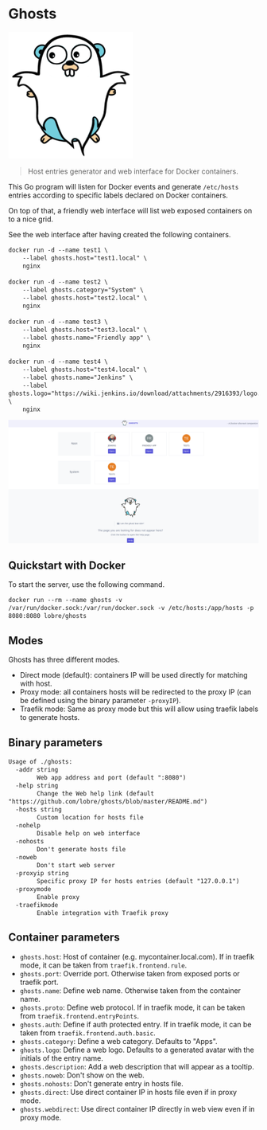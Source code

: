 # Ghosts

<img src="https://raw.githubusercontent.com/lobre/ghosts/master/static/logo.png" width="250">

> Host entries generator and web interface for Docker containers.

This Go program will listen for Docker events and generate `/etc/hosts` entries according to specific labels declared on Docker containers.

On top of that, a friendly web interface will list web exposed containers on to a nice grid.

See the web interface after having created the following containers.

    docker run -d --name test1 \
        --label ghosts.host="test1.local" \
        nginx

    docker run -d --name test2 \
        --label ghosts.category="System" \
        --label ghosts.host="test2.local" \
        nginx

    docker run -d --name test3 \
        --label ghosts.host="test3.local" \
        --label ghosts.name="Friendly app" \
        nginx

    docker run -d --name test4 \
        --label ghosts.host="test4.local" \
        --label ghosts.name="Jenkins" \
        --label ghosts.logo="https://wiki.jenkins.io/download/attachments/2916393/logo.png" \
        nginx

![screenshot](https://raw.githubusercontent.com/lobre/ghosts/master/screenshot.png)

## Quickstart with Docker

To start the server, use the following command.

    docker run --rm --name ghosts -v /var/run/docker.sock:/var/run/docker.sock -v /etc/hosts:/app/hosts -p 8080:8080 lobre/ghosts

## Modes

Ghosts has three different modes.

 - Direct mode (default): containers IP will be used directly for matching with host.
 - Proxy mode: all containers hosts will be redirected to the proxy IP (can be defined using the binary parameter `-proxyIP`).
 - Traefik mode: Same as proxy mode but this will allow using traefik labels to generate hosts.

## Binary parameters

    Usage of ./ghosts:
      -addr string
            Web app address and port (default ":8080")
      -help string
            Change the Web help link (default "https://github.com/lobre/ghosts/blob/master/README.md")
      -hosts string
            Custom location for hosts file
      -nohelp
            Disable help on web interface
      -nohosts
            Don't generate hosts file
      -noweb
            Don't start web server
      -proxyip string
            Specific proxy IP for hosts entries (default "127.0.0.1")
      -proxymode
            Enable proxy
      -traefikmode
            Enable integration with Traefik proxy

## Container parameters

 - `ghosts.host`: Host of container (e.g. mycontainer.local.com). If in traefik mode, it can be taken from `traefik.frontend.rule`.
 - `ghosts.port`: Override port. Otherwise taken from exposed ports or traefik port.
 - `ghosts.name`: Define web name. Otherwise taken from the container name.
 - `ghosts.proto`: Define web protocol. If in traefik mode, it can be taken from `traefik.frontend.entryPoints`.
 - `ghosts.auth`: Define if auth protected entry. If in traefik mode, it can be taken from `traefik.frontend.auth.basic`.
 - `ghosts.category`: Define a web category. Defaults to "Apps".
 - `ghosts.logo`: Define a web logo. Defaults to a generated avatar with the initials of the entry name.
 - `ghosts.description`: Add a web description that will appear as a tooltip.
 - `ghosts.noweb`: Don't show on the web.
 - `ghosts.nohosts`: Don't generate entry in hosts file.
 - `ghosts.direct`: Use direct container IP in hosts file even if in proxy mode.
 - `ghosts.webdirect`: Use direct container IP directly in web view even if in proxy mode.
